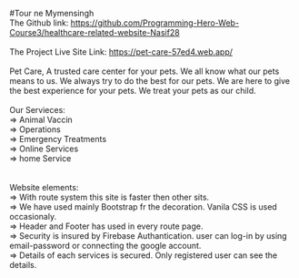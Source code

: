 #Tour ne Mymensingh
<br>
The Github link: https://github.com/Programming-Hero-Web-Course3/healthcare-related-website-Nasif28
<br><br>
The Project Live Site Link: https://pet-care-57ed4.web.app/
<br><br>
Pet Care, A trusted care center for your pets. We all know what our pets means to us. We always try to do the best for our pets.
We are here to give the best experience for your pets. We treat your pets as our child. 
<br><br>
Our Servieces:<br>
=> Animal Vaccin<br>
=> Operations<br>
=> Emergency Treatments<br>
=> Online Services<br>
=> home Service<br>
<br><br>
Website elements:<br>
=> With route system this site is faster then other sits.<br>
=> We have used mainly Bootstrap fr the decoration. Vanila CSS is used occasionaly.<br>
=> Header and Footer has used in every route page.<br>
=> Security is insured by Firebase Authantication. user can log-in by using email-password or connecting the google account.<br>
=> Details of each services is secured. Only registered user can see the details.<br>


